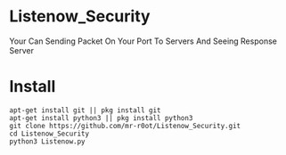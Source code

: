 # Listenow_Security
Your Can Sending Packet On Your Port To Servers And Seeing Response Server

# Install
```
apt-get install git || pkg install git
apt-get install python3 || pkg install python3
git clone https://github.com/mr-r0ot/Listenow_Security.git
cd Listenow_Security
python3 Listenow.py
```
